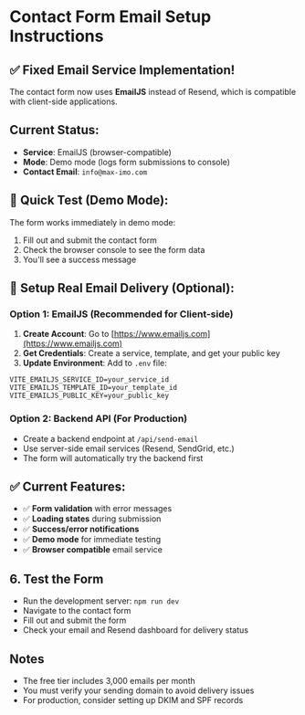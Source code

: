 # Contact Form Email Setup Instructions

## ✅ Fixed Email Service Implementation!
The contact form now uses **EmailJS** instead of Resend, which is compatible with client-side applications.

## Current Status:
- **Service**: EmailJS (browser-compatible)
- **Mode**: Demo mode (logs form submissions to console)
- **Contact Email**: `info@max-imo.com`

## 🚀 Quick Test (Demo Mode):
The form works immediately in demo mode:
1. Fill out and submit the contact form
2. Check the browser console to see the form data
3. You'll see a success message

## 📧 Setup Real Email Delivery (Optional):

### Option 1: EmailJS (Recommended for Client-side)
1. **Create Account**: Go to [https://www.emailjs.com](https://www.emailjs.com)
2. **Get Credentials**: Create a service, template, and get your public key
3. **Update Environment**: Add to `.env` file:
```env
VITE_EMAILJS_SERVICE_ID=your_service_id
VITE_EMAILJS_TEMPLATE_ID=your_template_id  
VITE_EMAILJS_PUBLIC_KEY=your_public_key
```

### Option 2: Backend API (For Production)
- Create a backend endpoint at `/api/send-email`
- Use server-side email services (Resend, SendGrid, etc.)
- The form will automatically try the backend first

## ✅ Current Features:
- ✅ **Form validation** with error messages
- ✅ **Loading states** during submission
- ✅ **Success/error notifications**
- ✅ **Demo mode** for immediate testing
- ✅ **Browser compatible** email service

## 6. Test the Form
- Run the development server: `npm run dev`
- Navigate to the contact form
- Fill out and submit the form
- Check your email and Resend dashboard for delivery status

## Notes
- The free tier includes 3,000 emails per month
- You must verify your sending domain to avoid delivery issues
- For production, consider setting up DKIM and SPF records
